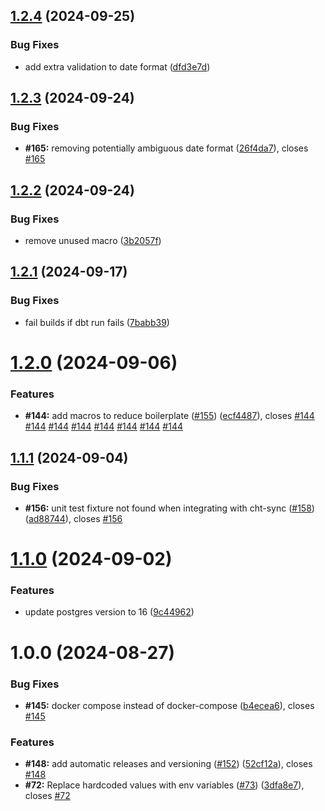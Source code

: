 ## [1.2.4](https://github.com/medic/cht-pipeline/compare/v1.2.3...v1.2.4) (2024-09-25)


### Bug Fixes

* add extra validation to date format ([dfd3e7d](https://github.com/medic/cht-pipeline/commit/dfd3e7d17378cf1adfc5c71448e83e1d03cc8b86))

## [1.2.3](https://github.com/medic/cht-pipeline/compare/v1.2.2...v1.2.3) (2024-09-24)


### Bug Fixes

* **#165:** removing potentially ambiguous date format ([26f4da7](https://github.com/medic/cht-pipeline/commit/26f4da7157980b8e70fc5e412b68468a3e15daac)), closes [#165](https://github.com/medic/cht-pipeline/issues/165)

## [1.2.2](https://github.com/medic/cht-pipeline/compare/v1.2.1...v1.2.2) (2024-09-24)


### Bug Fixes

* remove unused macro ([3b2057f](https://github.com/medic/cht-pipeline/commit/3b2057ffd7a8c827dd29ce943afe6dbe0682906d))

## [1.2.1](https://github.com/medic/cht-pipeline/compare/v1.2.0...v1.2.1) (2024-09-17)


### Bug Fixes

* fail builds if dbt run fails ([7babb39](https://github.com/medic/cht-pipeline/commit/7babb396bc110889b14ff2d9f5ca0bea02eaff3f))

# [1.2.0](https://github.com/medic/cht-pipeline/compare/v1.1.1...v1.2.0) (2024-09-06)


### Features

* **#144:** add macros to reduce boilerplate ([#155](https://github.com/medic/cht-pipeline/issues/155)) ([ecf4487](https://github.com/medic/cht-pipeline/commit/ecf4487337b8380ada75fa404875bd6860cdfebc)), closes [#144](https://github.com/medic/cht-pipeline/issues/144) [#144](https://github.com/medic/cht-pipeline/issues/144) [#144](https://github.com/medic/cht-pipeline/issues/144) [#144](https://github.com/medic/cht-pipeline/issues/144) [#144](https://github.com/medic/cht-pipeline/issues/144) [#144](https://github.com/medic/cht-pipeline/issues/144) [#144](https://github.com/medic/cht-pipeline/issues/144) [#144](https://github.com/medic/cht-pipeline/issues/144)

## [1.1.1](https://github.com/medic/cht-pipeline/compare/v1.1.0...v1.1.1) (2024-09-04)


### Bug Fixes

* **#156:** unit test fixture not found when integrating with cht-sync ([#158](https://github.com/medic/cht-pipeline/issues/158)) ([ad88744](https://github.com/medic/cht-pipeline/commit/ad88744a4827824e290d474f4af8e82d64288e5f)), closes [#156](https://github.com/medic/cht-pipeline/issues/156)

# [1.1.0](https://github.com/medic/cht-pipeline/compare/v1.0.0...v1.1.0) (2024-09-02)


### Features

* update postgres version to 16 ([9c44962](https://github.com/medic/cht-pipeline/commit/9c44962cd6fcb130638c1de11535e34506ca4c3e))

# 1.0.0 (2024-08-27)


### Bug Fixes

* **#145:** docker compose instead of docker-compose ([b4ecea6](https://github.com/medic/cht-pipeline/commit/b4ecea6ac3abddd2d49e66dbd30a87409eae91dd)), closes [#145](https://github.com/medic/cht-pipeline/issues/145)


### Features

* **#148:** add automatic releases and versioning ([#152](https://github.com/medic/cht-pipeline/issues/152)) ([52cf12a](https://github.com/medic/cht-pipeline/commit/52cf12a50083a1f343a138cb4c5e1e5166644d7a)), closes [#148](https://github.com/medic/cht-pipeline/issues/148)
* **#72:** Replace hardcoded values with env variables ([#73](https://github.com/medic/cht-pipeline/issues/73)) ([3dfa8e7](https://github.com/medic/cht-pipeline/commit/3dfa8e710ae45531f999788f17124a78d69d46d0)), closes [#72](https://github.com/medic/cht-pipeline/issues/72)
